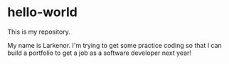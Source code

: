 # hello-world
This is my repository.

My name is Larkenor. I'm trying to get some practice coding so that I can build a portfolio to get a job as a software developer next year!
